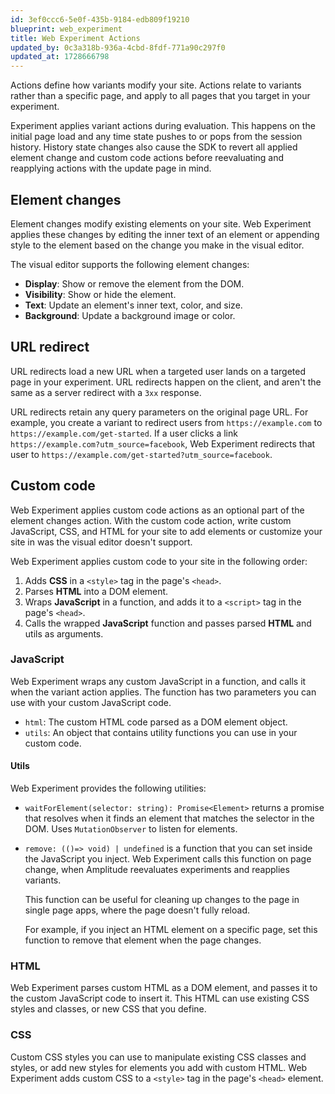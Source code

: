 ```yaml
---
id: 3ef0ccc6-5e0f-435b-9184-edb809f19210
blueprint: web_experiment
title: Web Experiment Actions
updated_by: 0c3a318b-936a-4cbd-8fdf-771a90c297f0
updated_at: 1728666798
---
```


Actions define how variants modify your site. Actions relate to variants rather than a specific page, and apply to all pages that you target in your experiment.

Experiment applies variant actions during evaluation. This happens on the initial page load and any time state pushes to or pops from the session history. History state changes also cause the SDK to revert all applied element change and custom code actions before reevaluating and reapplying actions with the update page in mind.

## Element changes

Element changes modify existing elements on your site. Web Experiment applies these changes by editing the inner text of an element or appending style to the element based on the change you make in the visual editor.

The visual editor supports the following element changes:

- **Display**: Show or remove the element from the DOM.
- **Visibility**: Show or hide the element.
- **Text**: Update an element's inner text, color, and size.
- **Background**: Update a background image or color.

## URL redirect

URL redirects load a new URL when a targeted user lands on a targeted page in your experiment. URL redirects happen on the client, and aren't the same as a server redirect with a `3xx` response.

URL redirects retain any query parameters on the original page URL. For example, you create a variant to redirect users from `https://example.com` to `https://example.com/get-started`. If a user clicks a link `https://example.com?utm_source=facebook`, Web Experiment redirects that user to `https://example.com/get-started?utm_source=facebook`.

## Custom code

Web Experiment applies custom code actions as an optional part of the element changes action. With the custom code action, write custom JavaScript, CSS, and HTML for your site to add elements or customize your site in was the visual editor doesn't support.

Web Experiment applies custom code to your site in the following order:

1. Adds **CSS** in a `<style>` tag in the page's `<head>`.
2. Parses **HTML** into a DOM element.
3. Wraps **JavaScript** in a function, and adds it to a `<script>` tag in the page's `<head>`.
4. Calls the wrapped **JavaScript** function and passes parsed **HTML** and utils as arguments.

### JavaScript

Web Experiment wraps any custom JavaScript in a function, and calls it when the variant action applies. The function has two parameters you can use with your custom JavaScript code.

- `html`: The custom HTML code parsed as a DOM element object.
- `utils`: An object that contains utility functions you can use in your custom code.

#### Utils

Web Experiment provides the following utilities:

- `waitForElement(selector: string): Promise<Element>` returns a promise that resolves when it finds an element that matches the selector in the DOM. Uses `MutationObserver` to listen for elements.

- `remove: (()=> void) | undefined` is a function that you can set inside the JavaScript you inject. Web Experiment calls this function on page change, when Amplitude reevaluates experiments and reapplies variants.

    This function can be useful for cleaning up changes to the page in single page apps, where the page doesn't fully reload.

    For example, if you inject an HTML element on a specific page, set this function to remove that element when the page changes.

### HTML

Web Experiment parses custom HTML as a DOM element, and passes it to the custom JavaScript code to insert it. This HTML can use existing CSS styles and classes, or new CSS that you define.

### CSS

Custom CSS styles you can use to manipulate existing CSS classes and styles, or add new styles for elements you add with custom HTML. Web Experiment adds custom CSS to a `<style>` tag in the page's `<head>` element.